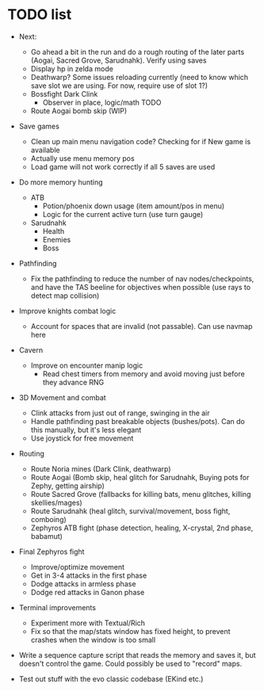 # TODO list

* Next:
  * Go ahead a bit in the run and do a rough routing of the later parts (Aogai, Sacred Grove, Sarudnahk). Verify using saves
  * Display hp in zelda mode
  * Deathwarp? Some issues reloading currently (need to know which save slot we are using. For now, require use of slot 1?)
  * Bossfight Dark Clink
    * Observer in place, logic/math TODO
  * Route Aogai bomb skip (WIP)

* Save games
  * Clean up main menu navigation code? Checking for if New game is available
  * Actually use menu memory pos
  * Load game will not work correctly if all 5 saves are used

* Do more memory hunting
  * ATB
    * Potion/phoenix down usage (item amount/pos in menu)
    * Logic for the current active turn (use turn gauge)
  * Sarudnahk
    * Health
    * Enemies
    * Boss

* Pathfinding
  * Fix the pathfinding to reduce the number of nav nodes/checkpoints, and have the TAS beeline for objectives when possible (use rays to detect map collision)
* Improve knights combat logic
  * Account for spaces that are invalid (not passable). Can use navmap here
* Cavern
  * Improve on encounter manip logic
    * Read chest timers from memory and avoid moving just before they advance RNG
* 3D Movement and combat
  * Clink attacks from just out of range, swinging in the air
  * Handle pathfinding past breakable objects (bushes/pots). Can do this manually, but it's less elegant
  * Use joystick for free movement
* Routing
  * Route Noria mines (Dark Clink, deathwarp)
  * Route Aogai (Bomb skip, heal glitch for Sarudnahk, Buying pots for Zephy, getting airship)
  * Route Sacred Grove (fallbacks for killing bats, menu glitches, killing skellies/mages)
  * Route Sarudnahk (heal glitch, survival/movement, boss fight, comboing)
  * Zephyros ATB fight (phase detection, healing, X-crystal, 2nd phase, babamut)
* Final Zephyros fight
  * Improve/optimize movement
  * Get in 3-4 attacks in the first phase
  * Dodge attacks in armless phase
  * Dodge red attacks in Ganon phase


* Terminal improvements
  * Experiment more with Textual/Rich
  * Fix so that the map/stats window has fixed height, to prevent crashes when the window is too small

* Write a sequence capture script that reads the memory and saves it, but doesn't control the game. Could possibly be used to "record" maps.

* Test out stuff with the evo classic codebase (EKind etc.)
